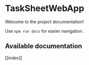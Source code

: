 # TaskSheetWebApp

Welcome to the project documentation!

Use `npm run docs` for easier navigation.

## Available documentation

[[index]]
